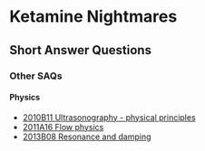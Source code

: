 # Ketamine Nightmares

## Short Answer Questions

### Other SAQs

#### Physics

- [2010B11 Ultrasonography - physical principles](2010B11_ultrasonography_physical_principles.htm)
- [2011A16 Flow physics](2011A16_flow_physics.htm)
- [2013B08 Resonance and damping](2013B08_resonance_and_damping.htm)

